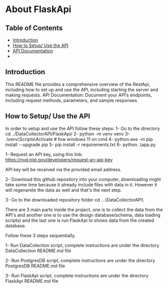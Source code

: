 # About FlaskApi


## Table of Contents
- [Introduction](#introduction)
- [How to Setup/ Use the API](#??)
- [API Documentation](#api-documentation)
- 


## Introduction
This README file provides a comprehensive overview of the RestApi, including how to set up and use the API, including starting the server and making requests. API Documentation: Document your API’s endpoints, including request methods, parameters, and sample responses.


## How to Setup/ Use the API
In order to setup and use the API follow these steps:
1- Go to the directory cd ../DataCollectorAPI/FlaskApi/ 
2- python -m venv venv 
3- .\venv\Scripts\Activate   # fow windows 11 on cmd
4- python.exe -m pip install --upgrade pip 
5- pip install -r requirements.txt 
6- python .\app.py




1- Request an API key, using this link:
https://nvd.nist.gov/developers/request-an-api-key

API key will be received via the provided email address. 

2- Download this github repository into your computer, downloading might take some time because it already include files with data in it. However it will regenarete the data as well and that's the next step.

3- Go to the downloaded repository folder 
   cd ...\DataCollectorAPI\

There are 3 main parts inside the project, one is to collect the data from the API's and another one is to use the design database(schema, data loading scripts) and the last one is run FlaskApi to shows data from the created database.

Follow these 3 steps sequentially.

1- Run DataColection script, complete instructions are under the directory DataCollection README.md file

2- Run PostgresDB script, complete instructions are under the directory PostgresDB README.md file

3- Run FlaskApi script, complete instructions are under the directory FlaskApi README.md file


